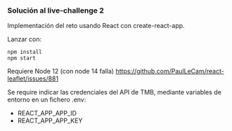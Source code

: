 ### Solución al live-challenge 2

Implementación del reto usando React con create-react-app.

Lanzar con:

```
npm install
npm start
```

Requiere Node 12 (con node 14 falla)
https://github.com/PaulLeCam/react-leaflet/issues/881

Se require indicar las credenciales del API de TMB, mediante variables de entorno en un fichero .env:

- REACT_APP_APP_ID
- REACT_APP_APP_KEY
